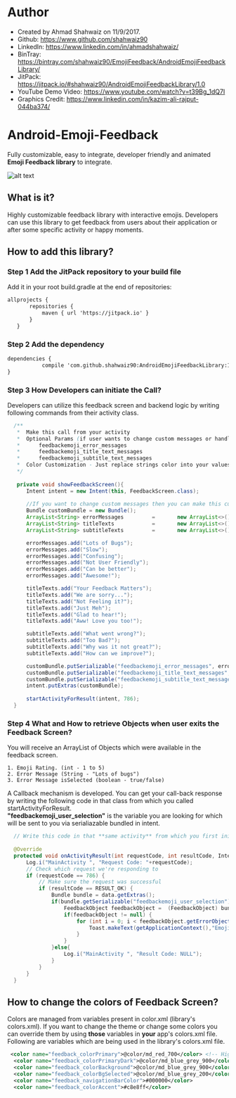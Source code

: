 
 # Author
 * Created by Ahmad Shahwaiz on 11/9/2017.
 * Github: https://www.github.com/shahwaiz90
 * LinkedIn: https://www.linkedin.com/in/ahmadshahwaiz/
 * BinTray: https://bintray.com/shahwaiz90/EmojiFeedback/AndroidEmojiFeedbackLibrary/
 * JitPack: https://jitpack.io/#shahwaiz90/AndroidEmojiFeedbackLibrary/1.0
 * YouTube Demo Video: https://www.youtube.com/watch?v=t39Bg_1dQ7I
 * Graphics Credit: https://www.linkedin.com/in/kazim-ali-rajput-044ba374/
 
 # Android-Emoji-Feedback
Fully customizable, easy to integrate, developer friendly and animated **Emoji Feedback library** to integrate.

![alt text](https://i.imgflip.com/1z2z2r.gif) 

 ## What is it?
Highly customizable feedback library with interactive emojis. Developers can use this library to get feedback from users about their application or after some specific activity or happy moments.

 ## How to add this library?

 ### Step 1 Add the JitPack repository to your build file

 Add it in your root build.gradle at the end of repositories:
 ```xml
 allprojects {
		repositories {
			maven { url 'https://jitpack.io' }
		}
	}
```
 ### Step 2 Add the dependency
 ```xml
 dependencies {
	        compile 'com.github.shahwaiz90:AndroidEmojiFeedbackLibrary:1.0'
 }
 ```
		
 ### Step 3 How Developers can initiate the Call?
Developers can utilize this feedback screen and backend logic by writing following commands from their activity class.
  ```java
	/**
	 *	Make this call from your activity
	 *  Optional Params (if user wants to change custom messages or handle different locales):
	 *      feedbackemoji_error_messages
	 *      feedbackemoji_title_text_messages
	 *      feedbackemoji_subtitle_text_messages
	 *  Color Customization - Just replace strings color into your values/colors and change value of those color variables.
	 */
	 
	 private void showFeedbackScreen(){
		Intent intent = new Intent(this, FeedbackScreen.class);
		
		//If you want to change custom messages then you can make this custom bundle and add params in it. Otherwise, default strings will be used.
		Bundle customBundle = new Bundle();				 
		ArrayList<String> errorMessages         =       new ArrayList<>();    
		ArrayList<String> titleTexts            =       new ArrayList<>();    
		ArrayList<String> subtitleTexts         =       new ArrayList<>();    

		errorMessages.add("Lots of Bugs");			 
		errorMessages.add("Slow");		 
		errorMessages.add("Confusing");		 
		errorMessages.add("Not User Friendly");		 
		errorMessages.add("Can be better");		 
		errorMessages.add("Awesome!");		 

		titleTexts.add("Your Feedback Matters");		 
		titleTexts.add("We are sorry...");		 
		titleTexts.add("Not Feeling it?");		 		
		titleTexts.add("Just Meh");		 
		titleTexts.add("Glad to hear!");		 
		titleTexts.add("Aww! Love you too!");		 

		subtitleTexts.add("What went wrong?");		 
		subtitleTexts.add("Too Bad?");		 
		subtitleTexts.add("Why was it not great?");		 
		subtitleTexts.add("How can we improve?");		 

		customBundle.putSerializable("feedbackemoji_error_messages", errorMessages);  
		customBundle.putSerializable("feedbackemoji_title_text_messages", titleTexts);  
		customBundle.putSerializable("feedbackemoji_subtitle_text_messages", subtitleTexts); 
		intent.putExtras(customBundle);		 
		
		startActivityForResult(intent, 786); 
	}
```	
### Step 4 What and How to retrieve Objects when user exits the Feedback Screen?

You will receive an ArrayList of Objects which were available in the feedback screen.

	1. Emoji Rating. (int - 1 to 5)
	2. Error Message (String - "Lots of bugs")
	3. Error Message isSelected (boolean - true/false)
	
A Callback mechanism is developed. You can get your call-back response by writing the following code in that class from which you called startActivityForResult.   
**"feedbackemoji_user_selection"** is the variable you are looking for which will be sent to you via serialiazable bundled in intent.

  ```java
	// Write this code in that **same activity** from which you first initiated the call **startActivityForResult**.
	 
	@Override
	protected void onActivityResult(int requestCode, int resultCode, Intent data) {
        Log.i("MainActivity ", "Request Code: "+requestCode);
        // Check which request we're responding to
        if (requestCode == 786) {
            // Make sure the request was successful
            if (resultCode == RESULT_OK) {
                Bundle bundle = data.getExtras();
                if(bundle.getSerializable("feedbackemoji_user_selection") !=null) {
                    FeedbackObject feedbackObject =  (FeedbackObject) bundle.getSerializable("feedbackemoji_user_selection");
                    if(feedbackObject != null) {
                        for (int i = 0; i < feedbackObject.getErrorObject().size(); i++) {
                            Toast.makeText(getApplicationContext(),"Emoji Feedback Number: "+feedbackObject.getEmoSelected()+ " Error Message: " + feedbackObject.getErrorObject().get(i).getErrorMessage()+" isSelectedStatus: "+feedbackObject.getErrorObject().get(i).isSelected(), Toast.LENGTH_SHORT).show();
                        }
                    }
                }else{
                    Log.i("MainActivity ", "Result Code: NULL");
                }
            }
        }
    }
  ```
  ## How to change the colors of Feedback Screen?
  Colors are managed from variables present in color.xml (library's colors.xml). If you want to change the theme or change some colors you can override them by using **those** variables in **your** app's colors.xml file.  
  Following are variables which are being used in the library's colors.xml file.
  ```xml  
   <color name="feedback_colorPrimary">@color/md_red_700</color> <!-- Highlighted Color When clicked on Error Message and button Text Color -->
    <color name="feedback_colorPrimaryDark">@color/md_blue_grey_900</color>
    <color name="feedback_colorBackground">@color/md_blue_grey_900</color> <!-- Background Color of the Screen-->
    <color name="feedback_colorBgSelected">@color/md_blue_grey_200</color> <!-- Color of Text-->
    <color name="feedback_navigationBarColor">#000000</color>
    <color name="feedback_colorAccent">#c8e8ff</color>
  ```
